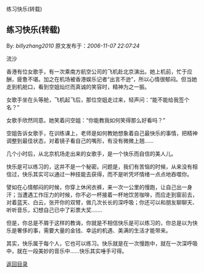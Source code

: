 练习快乐(转载)
## 练习快乐(转载)

By: *billyzhang2010* 原文发布于：*2006-11-07 22:07:24*

 

流沙

 
香港有位女歌手，有一次乘南方航空公司的飞机赴北京演出。她上机前，忙于应酬，疲惫不堪。加之在机场被香港娱乐记者“出言不逊”，所以心情很郁闷。但当她走到机舱口，看到空姐灿烂而真诚的笑容时，精神为之一振。

   女歌手坐在头等舱，飞机起飞后，那位空姐走过来，轻声问：“能不能给我签个名？”

   女歌手欣然同意。她笑着问空姐：“你能教我如何笑得那么好看吗？”

  
空姐告诉女歌手，在训练课上，老师是如何教她想象着自己最快乐的事情，把精神调整到最佳状态，对着镜子看自己的嘴形，有没有微微上翘……

   几个小时后，从北京机场走出来的女歌手，是一个快乐而自信的美人儿。

  
快乐是可以练习的，这并不是一个秘密。问题是，我们有苦恼的时候，从来没有相信过，快乐其实可以通过一种技能去获得，而不是听凭坏情绪一点点地吞噬你。

  
譬如在心情郁闷的时候，你穿上休闲衣裤，来一次一公里的慢跑，让自己出一身汗；当遭遇工作压力的时候，你不必一杯接着一杯地饮苦咖啡，而应走到窗前去，对着蓝天、白云，张开你的双臂，做几次长长的深呼吸；你还可以和朋友聊聊天、听听音乐，幻想自己已中了彩票大奖…….

  
但是，你总是不屑于这样的教诲，你就是不相信快乐是可以练习的，你总是以为快乐是奢侈的事，需要大量的金钱、幸运的机遇、美满的生活才能带来。

  
其实，快乐属于每个人，它也可以练习。快乐就是在一次慢跑中，就在一次深呼吸中，就在一段美妙的音乐中……快乐其实唾手可得。

[返回目录](index.html)
